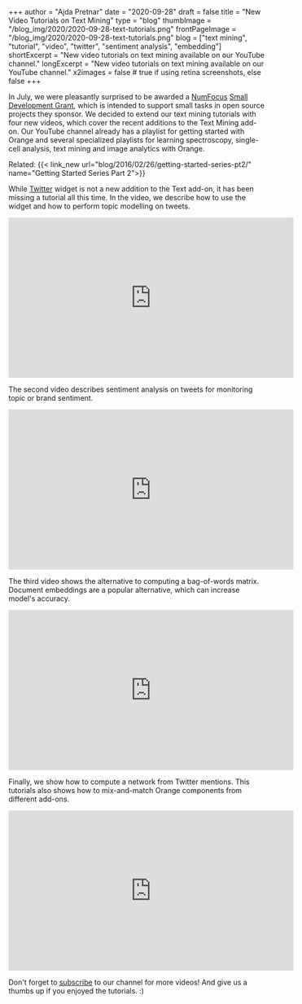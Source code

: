 +++
author = "Ajda Pretnar"
date = "2020-09-28"
draft = false
title = "New Video Tutorials on Text Mining"
type = "blog"
thumbImage = "/blog_img/2020/2020-09-28-text-tutorials.png"
frontPageImage = "/blog_img/2020/2020-09-28-text-tutorials.png"
blog = ["text mining", "tutorial", "video", "twitter", "sentiment analysis", "embedding"]
shortExcerpt = "New video tutorials on text mining available on our YouTube channel."
longExcerpt = "New video tutorials on text mining available on our YouTube channel."
x2images = false  # true if using retina screenshots, else false
+++

In July, we were pleasantly surprised to be awarded a [NumFocus](https://numfocus.org/) [Small Development Grant](https://numfocus.org/programs/sustainability), which is intended to support small tasks in open source projects they sponsor. We decided to extend our text mining tutorials with four new videos, which cover the recent additions to the Text Mining add-on. Our YouTube channel already has a playlist for getting started with Orange and several specialized playlists for learning spectroscopy, single-cell analysis, text mining and image analytics with Orange.

Related: {{< link_new url="blog/2016/02/26/getting-started-series-pt2/" name="Getting Started Series Part 2">}}

While [Twitter](https://orange.biolab.si/widget-catalog/text-mining/twitter-widget/) widget is not a new addition to the Text add-on, it has been missing a tutorial all this time. In the video, we describe how to use the widget and how to perform topic modelling on tweets.

<iframe width="560" height="315" src="https://www.youtube.com/embed/HDkI6G4slzQ" frameborder="0" allow="accelerometer; autoplay; clipboard-write; encrypted-media; gyroscope; picture-in-picture" allowfullscreen></iframe>

The second video describes sentiment analysis on tweets for monitoring topic or brand sentiment.

<iframe width="560" height="315" src="https://www.youtube.com/embed/7Fnli0wc11g" frameborder="0" allow="accelerometer; autoplay; clipboard-write; encrypted-media; gyroscope; picture-in-picture" allowfullscreen></iframe>

The third video shows the alternative to computing a bag-of-words matrix. Document embeddings are a popular alternative, which can increase model's accuracy.

<iframe width="560" height="315" src="https://www.youtube.com/embed/FPp3pDCw7u4" frameborder="0" allow="accelerometer; autoplay; clipboard-write; encrypted-media; gyroscope; picture-in-picture" allowfullscreen></iframe>

Finally, we show how to compute a network from Twitter mentions. This tutorials also shows how to mix-and-match Orange components from different add-ons.

<iframe width="560" height="315" src="https://www.youtube.com/embed/XE1_tPgfxoA" frameborder="0" allow="accelerometer; autoplay; clipboard-write; encrypted-media; gyroscope; picture-in-picture" allowfullscreen></iframe>

Don't forget to <a href="https://www.youtube.com/c/OrangeDataMining">subscribe</a> to our channel for more videos! And give us a thumbs up if you enjoyed the tutorials. :)